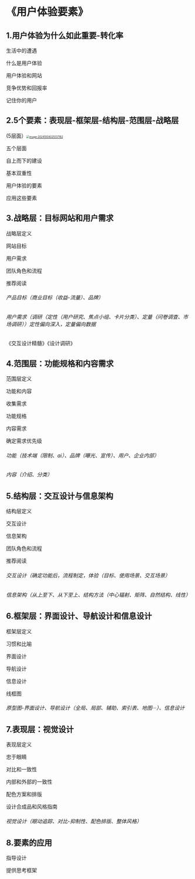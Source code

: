 # 《用户体验要素》

## 1.用户体验为什么如此重要-转化率

生活中的遭遇

什么是用户体验

用户体验和网站

竞争优势和回报率

记住你的用户

## 2.5个要素：表现层-框架层-结构层-范围层-战略层

(5层面）[<img src="C:\Users\zyr\AppData\Roaming\Typora\typora-user-images\image-20241004025137162.png" alt="image-20241004025137162" style="zoom: 50%;" />
](https://github.com/moolukk/resource/blob/master/%E5%B1%8F%E5%B9%95%E6%88%AA%E5%9B%BE%202024-10-04%20025135.png)

五个层面

自上而下的建设

基本双重性

用户体验的要素

应用这些要素

## 3.战略层：目标网站和用户需求

战略层定义

网站目标

用户需求

团队角色和流程

推荐阅读

###### 产品目标（商业目标（收益-流量）、品牌）

###### 用户需求（调研（定性（用户研究、焦点小组、卡片分类）、定量（问卷调查、市场调研））定性偏向深入，定量偏向数据

《交互设计精髓》《设计调研》



## 4.范围层：功能规格和内容需求

范围层定义

功能和内容

收集需求

功能规格

内容需求

确定需求优先级

###### 功能（技术端（限制、ai）、品牌（曝光、宣传）、用户、企业内部）

###### 内容（介绍、分类）

## 5.结构层：交互设计与信息架构

结构层定义

交互设计

信息架构

团队角色和流程

推荐阅读

###### 交互设计（确定功能后，流程制定，体验（目标、使用场景、交互场景）

###### 信息架构（从上至下、从下至上、结构方法（中心辐射、矩阵、自然结构、线性）

## 6.框架层：界面设计、导航设计和信息设计

框架层定义

习惯和比喻

界面设计

导航设计

信息设计

线框图

###### 原型图-界面设计、导航设计（全局、局部、辅助、索引表、地图···）、信息设计

## 7.表现层：视觉设计

表现层定义

忠于眼睛

对比和一致性

内部和外部的一致性

配色方案和排版

设计合成品和风格指南

###### 视觉设计（眼动追踪、对比-抑制性、配色排版、整体风格）

## 8.要素的应用

指导设计

提供思考框架
